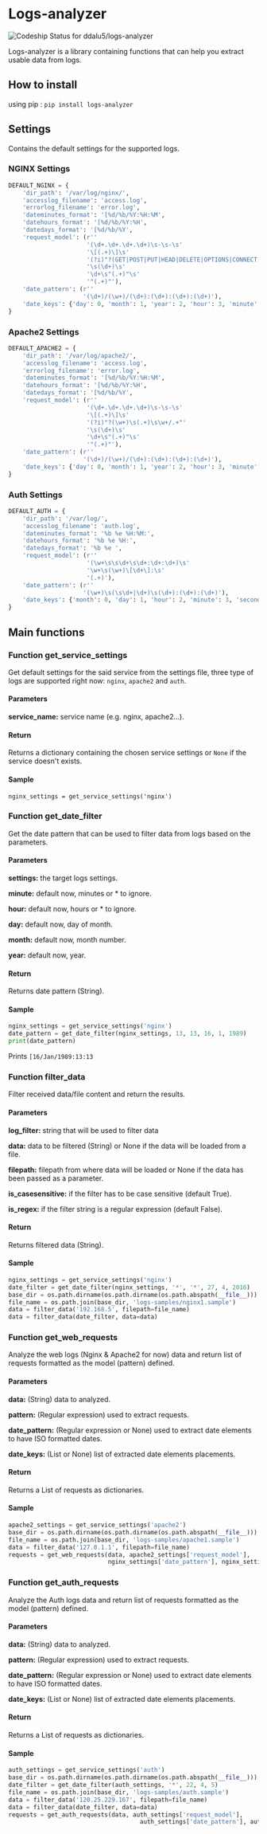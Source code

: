 # Logs-analyzer

![Codeship Status for ddalu5/logs-analyzer](https://codeship.com/projects/b12161a0-f65e-0133-0e7a-7e18ff1a37b8/status?branch=master)

Logs-analyzer is a library containing functions that can help you extract usable data from logs.

## How to install
using pip : `pip install logs-analyzer`

## Settings

Contains the default settings for the supported logs.

### NGINX Settings
```python
DEFAULT_NGINX = {
    'dir_path': '/var/log/nginx/',
    'accesslog_filename': 'access.log',
    'errorlog_filename': 'error.log',
    'dateminutes_format': '[%d/%b/%Y:%H:%M',
    'datehours_format': '[%d/%b/%Y:%H',
    'datedays_format': '[%d/%b/%Y',
    'request_model': (r''
                      '(\d+.\d+.\d+.\d+)\s-\s-\s'
                      '\[(.+)\]\s'
                      '(?i)"?(GET|POST|PUT|HEAD|DELETE|OPTIONS|CONNECT|PATCH)\s(.+)\s\w+/.+"'
                      '\s(\d+)\s'
                      '\d+\s"(.+)"\s'
                      '"(.+)"'),
    'date_pattern': (r''
                     '(\d+)/(\w+)/(\d+):(\d+):(\d+):(\d+)'),
    'date_keys': {'day': 0, 'month': 1, 'year': 2, 'hour': 3, 'minute': 4, 'second': 5}
}
```

### Apache2 Settings
```python
DEFAULT_APACHE2 = {
    'dir_path': '/var/log/apache2/',
    'accesslog_filename': 'access.log',
    'errorlog_filename': 'error.log',
    'dateminutes_format': '[%d/%b/%Y:%H:%M',
    'datehours_format': '[%d/%b/%Y:%H',
    'datedays_format': '[%d/%b/%Y',
    'request_model': (r''
                      '(\d+.\d+.\d+.\d+)\s-\s-\s'
                      '\[(.+)\]\s'
                      '(?i)"?(\w+)\s(.+)\s\w+/.+"'
                      '\s(\d+)\s'
                      '\d+\s"(.+)"\s'
                      '"(.+)"'),
    'date_pattern': (r''
                     '(\d+)/(\w+)/(\d+):(\d+):(\d+):(\d+)'),
    'date_keys': {'day': 0, 'month': 1, 'year': 2, 'hour': 3, 'minute': 4, 'second': 5}
}
```
### Auth Settings
```python
DEFAULT_AUTH = {
    'dir_path': '/var/log/',
    'accesslog_filename': 'auth.log',
    'dateminutes_format': '%b %e %H:%M:',
    'datehours_format': '%b %e %H:',
    'datedays_format': '%b %e ',
    'request_model': (r''
                      '(\w+\s\s\d+\s\d+:\d+:\d+)\s'
                      '\w+\s(\w+)\[\d+\]:\s'
                      '(.+)'),
    'date_pattern': (r''
                     '(\w+)\s(\s\d+|\d+)\s(\d+):(\d+):(\d+)'),
    'date_keys': {'month': 0, 'day': 1, 'hour': 2, 'minute': 3, 'second': 4}
}
```

## Main functions

### Function get_service_settings
Get default settings for the said service from the settings file, three type
of logs are supported right now: `nginx`, `apache2` and `auth`.
#### Parameters
**service_name:** service name  (e.g. nginx, apache2...).
#### Return
Returns a dictionary containing the chosen service settings or `None` if the
service doesn't exists.
#### Sample
`nginx_settings = get_service_settings('nginx')`

### Function get_date_filter
Get the date pattern that can be used to filter data from
logs based on the parameters.
#### Parameters
**settings:** the target logs settings.

**minute:** default now, minutes or * to ignore.

**hour:** default now, hours or * to ignore.

**day:** default now, day of month.

**month:** default now, month number.

**year:** default now, year.
#### Return
Returns date pattern (String).
#### Sample
```python
nginx_settings = get_service_settings('nginx')
date_pattern = get_date_filter(nginx_settings, 13, 13, 16, 1, 1989)
print(date_pattern)
```
Prints `[16/Jan/1989:13:13`

### Function filter_data
Filter received data/file content and return the results.
#### Parameters
**log_filter:** string that will be used to filter data

**data:** data to be filtered (String) or None if the data will
be loaded from a file.

**filepath:** filepath from where data will be loaded or None if
the data has been passed as a parameter.

**is_casesensitive:** if the filter has to be case sensitive
(default True).

**is_regex:** if the filter string is a regular expression
(default False).
#### Return
Returns filtered data (String).
#### Sample
```python
nginx_settings = get_service_settings('nginx')
date_filter = get_date_filter(nginx_settings, '*', '*', 27, 4, 2016)
base_dir = os.path.dirname(os.path.dirname(os.path.abspath(__file__)))
file_name = os.path.join(base_dir, 'logs-samples/nginx1.sample')
data = filter_data('192.168.5', filepath=file_name)
data = filter_data(date_filter, data=data)
```

### Function get_web_requests
Analyze the web logs (Nginx & Apache2 for now) data and return list of requests
formatted as the model (pattern) defined.
#### Parameters
**data:** (String) data to analyzed.

**pattern:** (Regular expression) used to extract requests.

**date_pattern:** (Regular expression or None) used to extract date elements
to have ISO formatted dates.

**date_keys:** (List or None) list of extracted date elements placements.
#### Return
Returns a List of requests as dictionaries.
#### Sample
```python
apache2_settings = get_service_settings('apache2')
base_dir = os.path.dirname(os.path.dirname(os.path.abspath(__file__)))
file_name = os.path.join(base_dir, 'logs-samples/apache1.sample')
data = filter_data('127.0.1.1', filepath=file_name)
requests = get_web_requests(data, apache2_settings['request_model'],
                            nginx_settings['date_pattern'], nginx_settings['date_keys'])
```

### Function get_auth_requests
Analyze the Auth logs data and return list of requests
formatted as the model (pattern) defined.
#### Parameters
**data:** (String) data to analyzed.

**pattern:** (Regular expression) used to extract requests.

**date_pattern:** (Regular expression or None) used to extract date elements
to have ISO formatted dates.

**date_keys:** (List or None) list of extracted date elements placements.
#### Return
Returns a List of requests as dictionaries.
#### Sample
```python
auth_settings = get_service_settings('auth')
base_dir = os.path.dirname(os.path.dirname(os.path.abspath(__file__)))
date_filter = get_date_filter(auth_settings, '*', 22, 4, 5)
file_name = os.path.join(base_dir, 'logs-samples/auth.sample')
data = filter_data('120.25.229.167', filepath=file_name)
data = filter_data(date_filter, data=data)
requests = get_auth_requests(data, auth_settings['request_model'],
                                     auth_settings['date_pattern'], auth_settings['date_keys'])
```